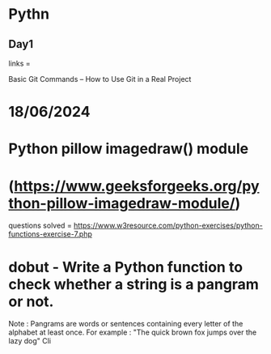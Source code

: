 # Pythn
## Day1
<!-- Basic of python -->
links = 

Basic Git Commands – How to Use Git in a Real Project



# 18/06/2024
# Python pillow imagedraw() module
# (https://www.geeksforgeeks.org/python-pillow-imagedraw-module/)
questions solved = https://www.w3resource.com/python-exercises/python-functions-exercise-7.php
# dobut - Write a Python function to check whether a string is a pangram or not.
Note : Pangrams are words or sentences containing every letter of the alphabet at least once.
For example : "The quick brown fox jumps over the lazy dog"
Cli
